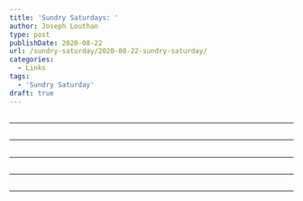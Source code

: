 ```yaml
---
title: 'Sundry Saturdays: '
author: Joseph Louthan
type: post
publishDate: 2020-08-22
url: /sundry-saturday/2020-08-22-sundry-saturday/
categories:
  - Links
tags:
  - 'Sundry Saturday'
draft: true
---
```


##


------

##


------

##


------

##


------

##


------

